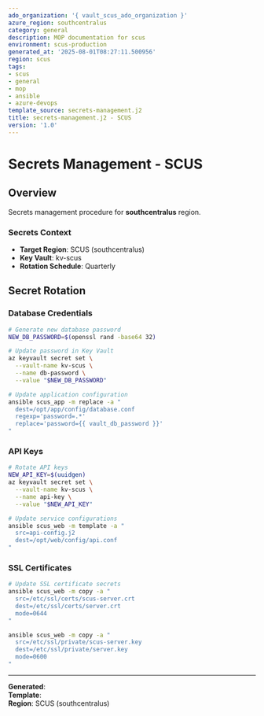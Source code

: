 ```yaml
---
ado_organization: '{ vault_scus_ado_organization }'
azure_region: southcentralus
category: general
description: MOP documentation for scus
environment: scus-production
generated_at: '2025-08-01T08:27:11.500956'
region: scus
tags:
- scus
- general
- mop
- ansible
- azure-devops
template_source: secrets-management.j2
title: secrets-management.j2 - SCUS
version: '1.0'
---
```



# Secrets Management - SCUS

## Overview

Secrets management procedure for **southcentralus** region.

### Secrets Context

- **Target Region**: SCUS (southcentralus)
- **Key Vault**: kv-scus
- **Rotation Schedule**: Quarterly

## Secret Rotation

### Database Credentials
```bash
# Generate new database password
NEW_DB_PASSWORD=$(openssl rand -base64 32)

# Update password in Key Vault
az keyvault secret set \
  --vault-name kv-scus \
  --name db-password \
  --value "$NEW_DB_PASSWORD"

# Update application configuration
ansible scus_app -m replace -a "
  dest=/opt/app/config/database.conf
  regexp='password=.*'
  replace='password={{ vault_db_password }}'
"
```

### API Keys
```bash
# Rotate API keys
NEW_API_KEY=$(uuidgen)
az keyvault secret set \
  --vault-name kv-scus \
  --name api-key \
  --value "$NEW_API_KEY"

# Update service configurations
ansible scus_web -m template -a "
  src=api-config.j2
  dest=/opt/web/config/api.conf
"
```

### SSL Certificates
```bash
# Update SSL certificate secrets
ansible scus_web -m copy -a "
  src=/etc/ssl/certs/scus-server.crt
  dest=/etc/ssl/certs/server.crt
  mode=0644
"

ansible scus_web -m copy -a "
  src=/etc/ssl/private/scus-server.key
  dest=/etc/ssl/private/server.key
  mode=0600
"
```

---

**Generated**:   
**Template**:   
**Region**: SCUS (southcentralus)